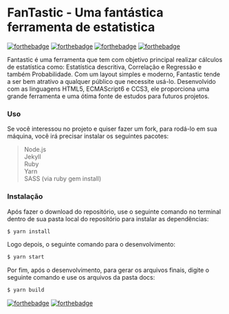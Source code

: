 # FanTastic - Uma fantástica ferramenta de estatistica
[![forthebadge](https://forthebadge.com/images/badges/uses-html.svg)](https://forthebadge.com)
[![forthebadge](https://forthebadge.com/images/badges/uses-css.svg)](https://forthebadge.com)
[![forthebadge](https://forthebadge.com/images/badges/uses-js.svg)](https://forthebadge.com)
[![forthebadge](https://forthebadge.com/images/badges/uses-git.svg)](https://forthebadge.com)

Fantastic é uma ferramenta que tem com objetivo principal realizar cálculos de estatística como: Estatística descritiva, Correlação e Regressão e também Probabilidade.
Com um layout simples e moderno, Fantastic tende a ser bem atrativo a qualquer público que necessite usá-lo.
Desenvolvido com as linguagens HTML5, ECMAScript6 e CCS3, ele proporciona uma grande ferramenta e uma ótima fonte de estudos para futuros projetos.

### Uso
Se você interessou no projeto e quiser fazer um fork, para rodá-lo em sua máquina, você irá precisar instalar os seguintes pacotes:

> Node.js<br />
> Jekyll <br />
> Ruby <br />
> Yarn <br />
> SASS (via ruby gem install) <br />

### Instalação
Após fazer o download do repositório, use o seguinte comando no terminal dentro de sua pasta local do repositório para instalar as dependências:

```sh
$ yarn install
```

Logo depois, o seguinte comando para o desenvolvimento:

```sh
$ yarn start
```

Por fim, após o desenvolvimento, para gerar os arquivos finais, digite o seguinte comando e use os arquivos da pasta docs:

```sh
$ yarn build
```

[![forthebadge](https://forthebadge.com/images/badges/built-by-developers.svg)](https://forthebadge.com)
[![forthebadge](https://forthebadge.com/images/badges/built-with-love.svg)](https://forthebadge.com)
